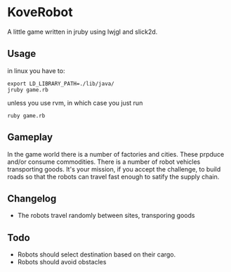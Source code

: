 # KoveRobot

A little game written in jruby using lwjgl and slick2d.

## Usage

in linux you have to:

    export LD_LIBRARY_PATH=./lib/java/
    jruby game.rb

unless you use rvm, in which case you just run

    ruby game.rb

## Gameplay

In the game world there is a number of factories and cities. These
prpduce and/or consume commodities. There is a number of robot vehicles
transporting goods. It's your mission, if you accept the challenge, to
build roads so that the robots can travel fast enough to satify the
supply chain.

## Changelog

* The robots travel randomly between sites, transporing goods

## Todo

* Robots should select destination based on their cargo.
* Robots should avoid obstacles
